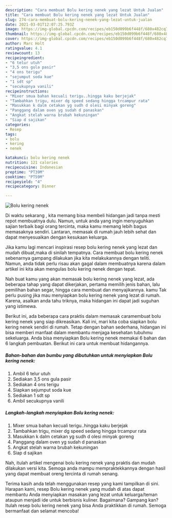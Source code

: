 ```yaml
---
description: "Cara membuat Bolu kering nenek yang lezat Untuk Jualan"
title: "Cara membuat Bolu kering nenek yang lezat Untuk Jualan"
slug: 274-cara-membuat-bolu-kering-nenek-yang-lezat-untuk-jualan
date: 2021-03-01T12:07:25.793Z
image: https://img-global.cpcdn.com/recipes/eb150d099b6f448f/680x482cq70/bolu-kering-nenek-foto-resep-utama.jpg
thumbnail: https://img-global.cpcdn.com/recipes/eb150d099b6f448f/680x482cq70/bolu-kering-nenek-foto-resep-utama.jpg
cover: https://img-global.cpcdn.com/recipes/eb150d099b6f448f/680x482cq70/bolu-kering-nenek-foto-resep-utama.jpg
author: Marc Holt
ratingvalue: 4.1
reviewcount: 13
recipeingredient:
- "6 telur utuh"
- "3,5 ons gula pasir"
- "4 ons terigu"
- "sejumput soda kue"
- "1 sdt sp"
- "secukupnya vanili"
recipeinstructions:
- "Mixer smua bahan kecuali terigu..hingga kaku berjejak"
- "Tambahkan trigu, mixer dg speed sedang hingga trcampur rata"
- "Masukkan k dalm cetakan yg sudh d olesi minyak goreng"
- "Panggang dalam oven yg sudah d panaskan"
- "Angkat stelah warna brubah kekuningan"
- "Siap d sajikan"
categories:
- Resep
tags:
- bolu
- kering
- nenek

katakunci: bolu kering nenek 
nutrition: 121 calories
recipecuisine: Indonesian
preptime: "PT39M"
cooktime: "PT59M"
recipeyield: "4"
recipecategory: Dinner

---
```



![Bolu kering nenek](https://img-global.cpcdn.com/recipes/eb150d099b6f448f/680x482cq70/bolu-kering-nenek-foto-resep-utama.jpg)

Di waktu  sekarang , kita memang bisa membeli hidangan jadi tanpa mesti repot membuatnya dulu. Namun, untuk anda yang ingin menyuguhkan sajian terbaik bagi orang tercinta, maka kamu memang lebih bagus memasaknya sendiri. Lantaran, memasak di rumah jauh lebih sehat dan dapat menyesuaikan dengan kesukaan keluarga.

Jika kamu lagi mencari inspirasi resep bolu kering nenek yang lezat dan mudah dibuat,maka di sinilah tempatnya. Cara membuat bolu kering nenek  sebenarnya gampang dilakukan jika kita melakukannya dengan teliti. Namun, anda tidak perlu risau akan gagal dalam membuatnya 
karena dalam artikel ini kita akan mengulas bolu kering nenek dengan tepat.  



Nah buat kamu yang akan memasak bolu kering nenek yang lezat, ada beberapa tahap yang dapat dikerjakan, pertama memilih jenis bahan, lalu pemilihan bahan segar, hingga cara membuat dan menyajikannya. kamu Tak perlu pusing jika mau menyiapkan bolu kering nenek yang lezat di rumah. Karena, asalkan anda  tahu triknya, maka hidangan ini dapat jadi suguhan yang istimewa.

Berikut ini, ada beberapa cara praktis  dalam memasak caramembuat bolu kering nenek yang siap dikreasikan. Kali ini, mari kita coba siapkan bolu kering nenek sendiri di rumah. Tetap dengan bahan sederhana, hidangan ini bisa memberi manfaat dalam membantu menjaga kesehatan tubuhmu sekeluarga. Anda bisa menyiapkan Bolu kering nenek memakai 6 bahan dan 6 langkah pembuatan. Berikut ini cara untuk membuat hidangannya.

<!--inarticleads1-->

##### Bahan-bahan dan bumbu yang dibutuhkan untuk menyiapkan Bolu kering nenek:

1. Ambil 6 telur utuh
1. Sediakan 3,5 ons gula pasir
1. Sediakan 4 ons terigu
1. Siapkan sejumput soda kue
1. Sediakan 1 sdt sp
1. Ambil secukupnya vanili




<!--inarticleads2-->

##### Langkah-langkah menyiapkan Bolu kering nenek:

1. Mixer smua bahan kecuali terigu..hingga kaku berjejak
1. Tambahkan trigu, mixer dg speed sedang hingga trcampur rata
1. Masukkan k dalm cetakan yg sudh d olesi minyak goreng
1. Panggang dalam oven yg sudah d panaskan
1. Angkat stelah warna brubah kekuningan
1. Siap d sajikan




Nah, itulah artikel mengenai  bolu kering nenek  yang praktis dan mudah dilakukan versi kita. Semoga anda mampu mempraktekkannya dengan hasil yang dapat membuat oreng tercinta di rumah senang. 

Terima kasih anda telah menggunakan resep yang kami tampilkan di sini. Harapan kami, resep  Bolu kering nenek yang mudah di atas dapat membantu Anda menyiapkan masakan yang lezat untuk keluarga/teman ataupun menjadi ide untuk berbisnis kuliner. Bagaimana? Gampang kan? Itulah resep bolu kering nenek yang bisa Anda praktikkan di rumah. Semoga bermanfaat dan selamat mencoba!

